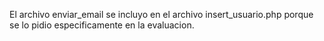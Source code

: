 El archivo enviar_email se incluyo en el archivo  insert_usuario.php porque se lo pidio especificamente en la evaluacion.
 